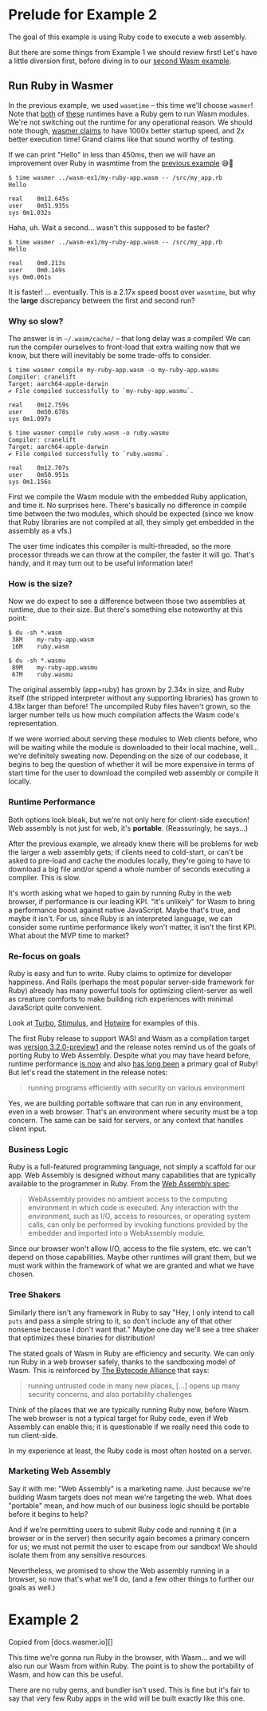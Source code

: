 # Prelude for Example 2

The goal of this example is using Ruby code to execute a web assembly.

But there are some things from Example 1 we should review first! Let's have a
little diversion first, before diving in to our [second Wasm example][].

## Run Ruby in Wasmer

In the previous example, we used `wasmtime` – this time we'll choose `wasmer`!
Note that [both][wasmtime] of [these][wasmer] runtimes have a Ruby gem to run
Wasm modules. We're not switching out the runtime for any operational reason.
We should note though, [wasmer claims][] to have 1000x better startup speed,
and 2x better execution time! Grand claims like that sound worthy of testing.

If we can print "Hello" in less than 450ms, then we will have an improvement
over Ruby in wasmtime from the [previous example][] 😅😬

```
$ time wasmer ../wasm-ex1/my-ruby-app.wasm -- /src/my_app.rb
Hello

real	0m12.645s
user	0m51.935s
sys	0m1.032s
```

Haha, uh. Wait a second... wasn't this supposed to be faster?

```
$ time wasmer ../wasm-ex1/my-ruby-app.wasm -- /src/my_app.rb
Hello

real	0m0.213s
user	0m0.149s
sys	0m0.061s
```

It is faster! ... eventually. This is a 2.17x speed boost over `wasmtime`, but
why the **large** discrepancy between the first and second run?

### Why so slow?

The answer is in `~/.wasm/cache/` – that long delay was a compiler!  We can run
the compiler ourselves to front-load that extra waiting now that we know, but
there will inevitably be some trade-offs to consider.

```
$ time wasmer compile my-ruby-app.wasm -o my-ruby-app.wasmu
Compiler: cranelift
Target: aarch64-apple-darwin
✔ File compiled successfully to `my-ruby-app.wasmu`.

real	0m12.759s
user	0m50.678s
sys	0m1.097s

$ time wasmer compile ruby.wasm -o ruby.wasmu
Compiler: cranelift
Target: aarch64-apple-darwin
✔ File compiled successfully to `ruby.wasmu`.

real	0m12.707s
user	0m50.951s
sys	0m1.156s
```

First we compile the Wasm module with the embedded Ruby application, and time
it. No surprises here. There's basically no difference in compile time between
the two modules, which should be expected (since we know that Ruby libraries
are not compiled at all, they simply get embedded in the assembly as a vfs.)

The user time indicates this compiler is multi-threaded, so the more processor
threads we can throw at the compiler, the faster it will go. That's handy, and
it may turn out to be useful information later!

### How is the size?

Now we do expect to see a difference between those two assemblies at runtime,
due to their size. But there's something else noteworthy at this point:

```
$ du -sh *.wasm
 38M	my-ruby-app.wasm
 16M	ruby.wasm

$ du -sh *.wasmu
 89M	my-ruby-app.wasmu
 67M	ruby.wasmu
```

The original assembly (app+ruby) has grown by 2.34x in size, and Ruby itself
(the stripped interpreter without any supporting libraries) has grown to 4.18x
larger than before! The uncompiled Ruby files haven't grown, so the larger
number tells us how much compilation affects the Wasm code's representation.

If we were worried about serving these modules to Web clients before, who will
be waiting while the module is downloaded to their local machine, well... we're
definitely sweating now. Depending on the size of our codebase, it begins to
beg the question of whether it will be more expensive in terms of start time
for the user to download the compiled web assembly or compile it locally.

### Runtime Performance

Both options look bleak, but we're not only here for client-side execution! Web
assembly is not just for web, it's **portable**. (Reassuringly, he says...)

After the previous example, we already knew there will be problems for web the
larger a web assembly gets; if clients need to cold-start, or can't be asked to
pre-load and cache the modules locally, they're going to have to download a big
file and/or spend a whole number of seconds executing a compiler. This is slow.

It's worth asking what we hoped to gain by running Ruby in the web browser, if
performance is our leading KPI. "It's unlikely" for Wasm to bring a performance
boost against native JavaScript. Maybe that's true, and maybe it isn't. For us,
since Ruby is an interpreted language, we can consider some runtime performance
likely won't matter, it isn't the first KPI. What about the MVP time to market?

### Re-focus on goals

Ruby is easy and fun to write. Ruby claims to optimize for developer happiness.
And Rails (perhaps the most popular server-side framework for Ruby) already has
many powerful tools for optimizing client-server as well as creature comforts
to make building rich experiences with minimal JavaScript quite convenient.

Look at [Turbo][], [Stimulus][], and [Hotwire][] for examples of this.

The first Ruby release to support WASI and Wasm as a compilation target was
[version 3.2.0-preview1][] and the release notes remind us of the goals of
porting Ruby to Web Assembly. Despite what you may have heard before, runtime
performance [is now][] and also [has long been][] a primary goal of Ruby!
But let's read the statement in the release notes:

> running programs efficiently with security on various environment

Yes, we are building portable software that can run in any environment, even
in a web browser. That's an environment where security must be a top concern.
The same can be said for servers, or any context that handles client input.

### Business Logic

Ruby is a full-featured programming language, not simply a scaffold for our
app. Web Assembly is designed without many capabilities that are typically
available to the programmer in Ruby. From the [Web Assembly spec][]:

> WebAssembly provides no ambient access to the computing environment in which
> code is executed. Any interaction with the environment, such as I/O, access
> to resources, or operating system calls, can only be performed by invoking
> functions provided by the embedder and imported into a WebAssembly module.

Since our browser won't allow I/O, access to the file system, etc. we can't
depend on those capabilities. Maybe other runtimes will grant them, but we
must work within the framework of what we are granted and what we have chosen.

### Tree Shakers

Similarly there isn't any framework in Ruby to say "Hey, I only intend to call
`puts` and pass a simple string to it, so don't include any of that other
nonsense because I don't want that." Maybe one day we'll see a tree shaker that
optimizes these binaries for distribution!

The stated goals of Wasm in Ruby are efficiency and security. We can only run
Ruby in a web browser safely, thanks to the sandboxing model of Wasm. This is
reinforced by [The Bytecode Alliance][why-is-this-important-now] that says:

> running untrusted code in many new places, [...] opens up many security
> concerns, and also portability challenges

Think of the places that we are typically running Ruby now, before Wasm. The
web browser is not a typical target for Ruby code, even if Web Assembly can
enable this; it is questionable if we really need this code to run client-side.

In my experience at least, the Ruby code is most often hosted on a server.

### Marketing Web Assembly

Say it with me: "Web Assembly" is a marketing name. Just because we're building
Wasm targets does not mean we're targeting the web. What does "portable" mean,
and how much of our business logic should be portable before it begins to help?

And if we're permitting users to submit Ruby code and running it (in a browser
or in the server) then security again becomes a primary concern for us; we must
not permit the user to escape from our sandbox! We should isolate them from any
sensitive resources.

Nevertheless, we promised to show the Web assembly running in a browser, so now
that's what we'll do, (and a few other things to further our goals as well.)

# Example 2

Copied from [docs.wasmer.io][]

This time we're gonna run Ruby in the browser, with Wasm... and we will also
run our Wasm from within Ruby. The point is to show the portability of Wasm,
and how can this be useful.

There are no ruby gems, and bundler isn't used. This is fine but it's fair to
say that very few Ruby apps in the wild will be built exactly like this one.

[second Wasm example]: #example-2
[wasmtime]: https://bytecodealliance.org/articles/using-wasmtime-from-ruby
[wasmer]: https://github.com/wasmerio/wasmer-ruby#example
[wasmer claims]: https://wasmer.io/wasmer-vs-wasmtime
[previous example]: ../wasm-ex1
[version 3.2.0-preview1]: https://www.ruby-lang.org/en/news/2022/04/03/ruby-3-2-0-preview1-released/
[why-is-this-important-now]: https://bytecodealliance.org/#why-is-this-important-now
[is now]: https://goldenowl.asia/blog/ruby-3x3-is-it-actually-three-times-faster
[has long been]: https://blog.heroku.com/ruby-3-by-3
[Web Assembly spec]: https://webassembly.github.io/spec/core/intro/introduction.html#security-considerations
[Turbo]: https://turbo.hotwired.dev/
[Stimulus]: https://stimulus.hotwired.dev/
[Hotwire]: https://hotwired.dev/
